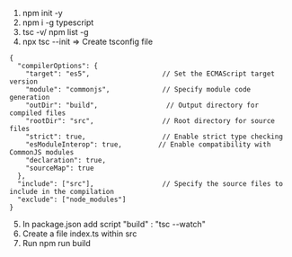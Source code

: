 1. npm init -y
2. npm i -g typescript
3. tsc -v/ npm list -g
4. npx tsc --init => Create tsconfig file 

```
{
  "compilerOptions": {
    "target": "es5",                  // Set the ECMAScript target version
    "module": "commonjs",             // Specify module code generation
    "outDir": "build",                 // Output directory for compiled files
    "rootDir": "src",                 // Root directory for source files
    "strict": true,                   // Enable strict type checking
    "esModuleInterop": true,         // Enable compatibility with CommonJS modules
    "declaration": true,
    "sourceMap": true
  },
  "include": ["src"],                 // Specify the source files to include in the compilation
  "exclude": ["node_modules"]
}

```
5. In package.json add script 
    "build" : "tsc --watch"
6. Create a file index.ts within src
7. Run npm run build 